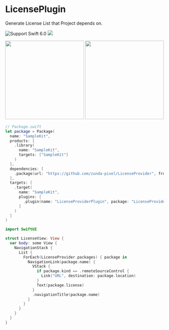 # LicensePlugin

Generate License List that Project depends on.

<img src="https://img.shields.io/badge/Swift-6.0-orange" alt="Support Swift 6.0" /> <a href="https://github.com/swiftlang/swift-package-manager" alt="HTTPClient on Swift Package Manager" title="HTTPClient on Swift Package Manager"><img src="https://img.shields.io/badge/Swift%20Package%20Manager-compatible-brightgreen.svg" /></a>

<div>
<img width="250" src="https://user-images.githubusercontent.com/47569369/211776957-57ecef9a-bdff-4ee4-af47-da39c890541a.png" />
<img width="250" src="https://user-images.githubusercontent.com/47569369/211777591-2f2efc08-2438-40b4-aca7-47b06b6ed617.png" />
</div>

```swift
// Package.swift
let package = Package(
  name: "SampleKit",
  products: [
    .library(
      name: "SampleKit",
      targets: ["SampleKit"]
    )
  ],
  dependencies: [
    .package(url: "https://github.com/zunda-pixel/LicenseProvider", from: "1.3.1"),
  ],
  targets: [
    .target(
      name: "SampleKit",
      plugins: [
        .plugin(name: "LicenseProviderPlugin", package: "LicenseProvider"),
      ]
    )
  ]
)
```

```swift
import SwiftUI

struct LicenseView: View {
  var body: some View {
    NavigationStack {
      List {
        ForEach(LicenseProvider.packages) { package in
          NavigationLink(package.name) {
            VStack {
              if package.kind == .remoteSourceControl {
                Link("URL", destination: package.location)
              }
              Text(package.license)
            }
            .navigationTitle(package.name)
          }
        }
      }
    }
  }
}
```
